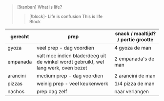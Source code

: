 > [!kanban] What is life?
>> [!block]- Life is confusion
>> This is life  
> >Block  

| gerecht  | prep                                                                  | snack / maaltijd? / portie grootte |
| -------- | --------------------------------------------------------------------- | ---------------------------------- |
| gyoza    | veel prep - dag voordien                                              | 4 gyoza de man                     |
| empanada | valt mee indien bladerdeeg uit de winkel wordt gebruikt, wel lang werk, oven bezet | 2 empanada's de man                |
| arancini | medium prep - dag voordien                                            | 2 arancini de man                  |
| pizzas   | weinig prep - veel keukenwerk                                         | 1/4 pizza de man                   |
| nachos   | prep dag zelf                                                         | naar verlangen                     | 
